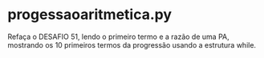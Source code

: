 # progessaoaritmetica.py
Refaça o DESAFIO 51, lendo o primeiro termo e a razão de uma PA, mostrando os 10 primeiros termos da progressão usando a estrutura while.
